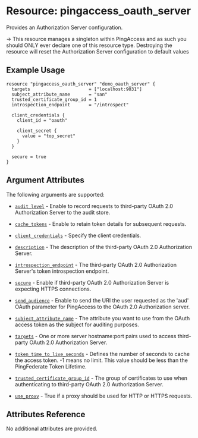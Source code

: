 # Resource: pingaccess_oauth_server

Provides an Authorization Server configuration.

->  This resource manages a singleton within PingAccess and as such you should ONLY ever declare one of this resource type. Destroying the resource will reset the Authorization Server configuration to default values

## Example Usage
```hcl
resource "pingaccess_oauth_server" "demo_oauth_server" {
  targets                      = ["localhost:9031"]
  subject_attribute_name       = "san"
  trusted_certificate_group_id = 1
  introspection_endpoint       = "/introspect"

  client_credentials {
    client_id = "oauth"

    client_secret {
      value = "top_secret"
    }
  }

  secure = true
}
```

## Argument Attributes
The following arguments are supported:

- [`audit_level`](#audit_level) - Enable to record requests to third-party OAuth 2.0 Authorization Server to the audit store.

- [`cache_tokens`](#cache_tokens) - Enable to retain token details for subsequent requests.

- [`client_credentials`](#client_credentials) - Specify the client credentials.

- [`description`](#description) - The description of the third-party OAuth 2.0 Authorization Server.

- [`introspection_endpoint`](#introspection_endpoint) - The third-party OAuth 2.0 Authorization Server's token introspection endpoint.

- [`secure`](#secure) - Enable if third-party OAuth 2.0 Authorization Server is expecting HTTPS connections.

- [`send_audience`](#send_audience) - Enable to send the URI the user requested as the 'aud' OAuth parameter for PingAccess to the OAuth 2.0 Authorization server.

- [`subject_attribute_name`](#subject_attribute_name) - The attribute you want to use from the OAuth access token as the subject for auditing purposes.

- [`targets`](#targets) - One or more server hostname:port pairs used to access third-party OAuth 2.0 Authorization Server.

- [`token_time_to_live_seconds`](#token_time_to_live_seconds) - Defines the number of seconds to cache the access token. -1 means no limit. This value should be less than the PingFederate Token Lifetime.

- [`trusted_certificate_group_id`](#trusted_certificate_group_id) - The group of certificates to use when authenticating to third-party OAuth 2.0 Authorization Server.

- [`use_proxy`](#use_proxy) - True if a proxy should be used for HTTP or HTTPS requests.


## Attributes Reference

No additional attributes are provided.

